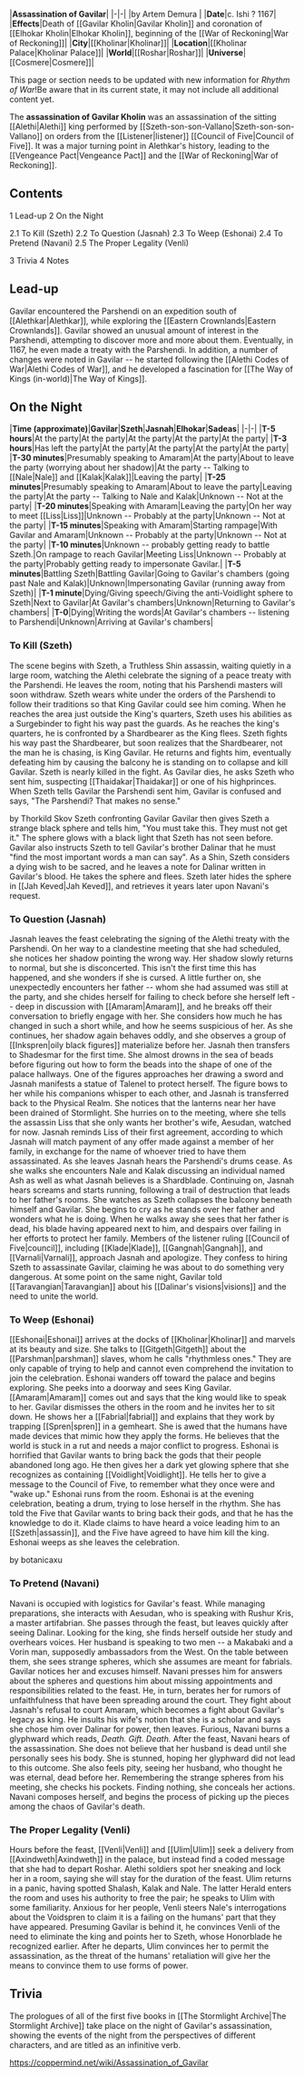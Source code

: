 |**Assassination of Gavilar**|
|-|-|
|by  Artem Demura |
|**Date**|c. Ishi ? 1167|
|**Effects**|Death of [[Gavilar Kholin\|Gavilar Kholin]] and coronation of [[Elhokar Kholin\|Elhokar Kholin]], beginning of the [[War of Reckoning\|War of Reckoning]]|
|**City**|[[Kholinar\|Kholinar]]|
|**Location**|[[Kholinar Palace\|Kholinar Palace]]|
|**World**|[[Roshar\|Roshar]]|
|**Universe**|[[Cosmere\|Cosmere]]|

This page or section needs to be updated with new information for *Rhythm of War*!Be aware that in its current state, it may not include all additional content yet.

The **assassination of Gavilar Kholin** was an assassination of the sitting [[Alethi\|Alethi]] king performed by [[Szeth-son-son-Vallano\|Szeth-son-son-Vallano]] on orders from the [[Listener\|listener]] [[Council of Five\|Council of Five]]. It was a major turning point in Alethkar's history, leading to the [[Vengeance Pact\|Vengeance Pact]] and the [[War of Reckoning\|War of Reckoning]].

## Contents

1 Lead-up
2 On the Night

2.1 To Kill (Szeth)
2.2 To Question (Jasnah)
2.3 To Weep (Eshonai)
2.4 To Pretend (Navani)
2.5 The Proper Legality (Venli)


3 Trivia
4 Notes


## Lead-up
Gavilar encountered the Parshendi on an expedition south of [[Alethkar\|Alethkar]], while exploring the [[Eastern Crownlands\|Eastern Crownlands]]. Gavilar showed an unusual amount of interest in the Parshendi, attempting to discover more and more about them. Eventually, in 1167, he even made a treaty with the Parshendi.
In addition, a number of changes were noted in Gavilar -- he started following the [[Alethi Codes of War\|Alethi Codes of War]], and he developed a fascination for [[The Way of Kings (in-world)\|The Way of Kings]].

## On the Night
|**Time (approximate)**|**Gavilar**|**Szeth**|**Jasnah**|**Elhokar**|**Sadeas**|
|-|-|
|**T-5 hours**|At the party|At the party|At the party|At the party|At the party|
|**T-3 hours**|Has left the party|At the party|At the party|At the party|At the party|
|**T-30 minutes**|Presumably speaking to Amaram|At the party|About to leave the party (worrying about her shadow)|At the party -- Talking to [[Nale\|Nale]] and [[Kalak\|Kalak]]|Leaving the party|
|**T-25 minutes**|Presumably speaking to Amaram|About to leave the party|Leaving the party|At the party -- Talking to Nale and Kalak|Unknown -- Not at the party|
|**T-20 minutes**|Speaking with Amaram|Leaving the party|On her way to meet [[Liss\|Liss]]|Unknown -- Probably at the party|Unknown -- Not at the party|
|**T-15 minutes**|Speaking with Amaram|Starting rampage|With Gavilar and Amaram|Unknown -- Probably at the party|Unknown -- Not at the party|
|**T-10 minutes**|Unknown -- probably getting ready to battle Szeth.|On rampage to reach Gavilar|Meeting Liss|Unknown -- Probably at the party|Probably getting ready to impersonate Gavilar.|
|**T-5 minutes**|Battling Szeth|Battling Gavilar|Going to Gavilar's chambers (going past Nale and Kalak)|Unknown|Impersonating Gavilar (running away from Szeth)|
|**T-1 minute**|Dying/Giving speech/Giving the anti-Voidlight sphere to Szeth|Next to Gavilar|At Gavilar's chambers|Unknown|Returning to Gavilar's chambers|
|**T-0**|Dying|Writing the words|At Gavilar's chambers -- listening to Parshendi|Unknown|Arriving at Gavilar's chambers|

### To Kill (Szeth)
The scene begins with Szeth, a Truthless Shin assassin, waiting quietly in a large room, watching the Alethi celebrate the signing of a peace treaty with the Parshendi. He leaves the room, noting that his Parshendi masters will soon withdraw. Szeth wears white under the orders of the Parshendi to follow their traditions so that King Gavilar could see him coming.
When he reaches the area just outside the King's quarters, Szeth uses his abilities as a Surgebinder to fight his way past the guards. As he reaches the king's quarters, he is confronted by a Shardbearer as the King flees.
Szeth fights his way past the Shardbearer, but soon realizes that the Shardbearer, not the man he is chasing, is King Gavilar. He returns and fights him, eventually defeating him by causing the balcony he is standing on to collapse and kill Gavilar. Szeth is nearly killed in the fight. As Gavilar dies, he asks Szeth who sent him, suspecting [[Thaidakar\|Thaidakar]] or one of his highprinces. When Szeth tells Gavilar the Parshendi sent him, Gavilar is confused and says, "The Parshendi? That makes no sense."

 by  Thorkild Skov  Szeth confronting Gavilar
Gavilar then gives Szeth a strange black sphere and tells him, "You must take this. They must not get it." The sphere glows with a black light that Szeth has not seen before. Gavilar also instructs Szeth to tell Gavilar's brother Dalinar that he must "find the most important words a man can say". As a Shin, Szeth considers a dying wish to be sacred, and he leaves a note for Dalinar written in Gavilar's blood. He takes the sphere and flees. Szeth later hides the sphere in [[Jah Keved\|Jah Keved]], and retrieves it years later upon Navani's request.

### To Question (Jasnah)
Jasnah leaves the feast celebrating the signing of the Alethi treaty with the Parshendi. On her way to a clandestine meeting that she had scheduled, she notices her shadow pointing the wrong way. Her shadow slowly returns to normal, but she is disconcerted. This isn't the first time this has happened, and she wonders if she is cursed.
A little further on, she unexpectedly encounters her father -- whom she had assumed was still at the party, and she chides herself for failing to check before she herself left -- deep in discussion with [[Amaram\|Amaram]], and he breaks off their conversation to briefly engage with her. She considers how much he has changed in such a short while, and how he seems suspicious of her.
As she continues, her shadow again behaves oddly, and she observes a group of [[Inkspren\|oily black figures]] materialize before her. Jasnah then transfers to Shadesmar for the first time. She almost drowns in the sea of beads before figuring out how to form the beads into the shape of one of the palace hallways. One of the figures approaches her drawing a sword and Jasnah manifests a statue of Talenel to protect herself. The figure bows to her while his companions whisper to each other, and Jasnah is transferred back to the Physical Realm. She notices that the lanterns near her have been drained of Stormlight.
She hurries on to the meeting, where she tells the assassin Liss that she only wants her brother's wife, Aesudan, watched for now. Jasnah reminds Liss of their first agreement, according to which Jasnah will match payment of any offer made against a member of her family, in exchange for the name of whoever tried to have them assassinated.
As she leaves Jasnah hears the Parshendi's drums cease. As she walks she encounters Nale and Kalak discussing an individual named Ash as well as what Jasnah believes is a Shardblade. Continuing on, Jasnah hears screams and starts running, following a trail of destruction that leads to her father's rooms. She watches as Szeth collapses the balcony beneath himself and Gavilar. She begins to cry as he stands over her father and wonders what he is doing. When he walks away she sees that her father is dead, his blade having appeared next to him, and despairs over failing in her efforts to protect her family.
Members of the listener ruling [[Council of Five\|council]], including [[Klade\|Klade]], [[Gangnah\|Gangnah]], and [[Varnali\|Varnali]], approach Jasnah and apologize. They confess to hiring Szeth to assassinate Gavilar, claiming he was about to do something very dangerous.
At some point on the same night, Gavilar told [[Taravangian\|Taravangian]] about his [[Dalinar's visions\|visions]] and the need to unite the world.

### To Weep (Eshonai)
[[Eshonai\|Eshonai]] arrives at the docks of [[Kholinar\|Kholinar]] and marvels at its beauty and size. She talks to [[Gitgeth\|Gitgeth]] about the [[Parshman\|parshman]] slaves, whom he calls "rhythmless ones." They are only capable of trying to help and cannot even comprehend the invitation to join the celebration. Eshonai wanders off toward the palace and begins exploring. She peeks into a doorway and sees King Gavilar. [[Amaram\|Amaram]] comes out and says that the king would like to speak to her. Gavilar dismisses the others in the room and he invites her to sit down. He shows her a [[Fabrial\|fabrial]] and explains that they work by trapping [[Spren\|spren]] in a gemheart. She is awed that the humans have made devices that mimic how they apply the forms. He believes that the world is stuck in a rut and needs a major conflict to progress. Eshonai is horrified that Gavilar wants to bring back the gods that their people abandoned long ago. He then gives her a dark yet glowing sphere that she recognizes as containing [[Voidlight\|Voidlight]]. He tells her to give a message to the Council of Five, to remember what they once were and "wake up." Eshonai runs from the room.
Eshonai is at the evening celebration, beating a drum, trying to lose herself in the rhythm. She has told the Five that Gavilar wants to bring back their gods, and that he has the knowledge to do it. Klade claims to have heard a voice leading him to an [[Szeth\|assassin]], and the Five have agreed to have him kill the king. Eshonai weeps as she leaves the celebration.

 by  botanicaxu 
### To Pretend (Navani)
Navani is occupied with logistics for Gavilar's feast. While managing preparations, she interacts with Aesudan, who is speaking with Rushur Kris, a master artifabrian. She passes through the feast, but leaves quickly after seeing Dalinar. Looking for the king, she finds herself outside her study and overhears voices. Her husband is speaking to two men -- a Makabaki and a Vorin man, supposedly ambassadors from the West. On the table between them, she sees strange spheres, which she assumes are meant for fabrials. Gavilar notices her and excuses himself. Navani presses him for answers about the spheres and questions him about missing appointments and responsibilities related to the feast. He, in turn, berates her for rumors of unfaithfulness that have been spreading around the court. They fight about Jasnah's refusal to court Amaram, which becomes a fight about Gavilar's legacy as king. He insults his wife's notion that she is a scholar and says she chose him over Dalinar for power, then leaves. Furious, Navani burns a glyphward which reads, *Death. Gift. Death.*
After the feast, Navani hears of the assassination. She does not believe that her husband is dead until she personally sees his body. She is stunned, hoping her glyphward did not lead to this outcome. She also feels pity, seeing her husband, who thought he was eternal, dead before her. Remembering the strange spheres from his meeting, she checks his pockets. Finding nothing, she conceals her actions. Navani composes herself, and begins the process of picking up the pieces among the chaos of Gavilar's death.

### The Proper Legality (Venli)
Hours before the feast, [[Venli\|Venli]] and [[Ulim\|Ulim]] seek a delivery from [[Axindweth\|Axindweth]] in the palace, but instead find a coded message that she had to depart Roshar. Alethi soldiers spot her sneaking and lock her in a room, saying she will stay for the duration of the feast. Ulim returns in a panic, having spotted Shalash, Kalak and Nale. The latter Herald enters the room and uses his authority to free the pair; he speaks to Ulim with some familiarity. Anxious for her people, Venli steers Nale's interrogations about the Voidspren to claim it is a failing on the humans' part that they have appeared. Presuming Gavilar is behind it, he convinces Venli of the need to eliminate the king and points her to Szeth, whose Honorblade he recognized earlier. After he departs, Ulim convinces her to permit the assassination, as the threat of the humans' retaliation will give her the means to convince them to use forms of power.

## Trivia
The prologues of all of the first five books in [[The Stormlight Archive\|The Stormlight Archive]] take place on the night of Gavilar's assassination, showing the events of the night from the perspectives of different characters, and are titled as an infinitive verb.


https://coppermind.net/wiki/Assassination_of_Gavilar